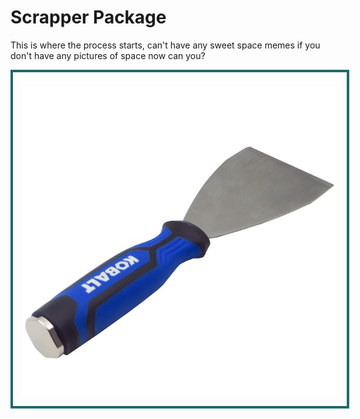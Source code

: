 # Scrapper Package

This is where the process starts, can't have any sweet space memes if you don't have any pictures of space now can you?

<img src="/docs/scraper.jpg"
     style="border:4px solid #1b6b6f; padding:15px;" />